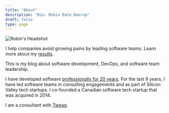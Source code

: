 ```yaml
---
title: "About"
description: "Bio: Robin Bate Boerop"
draft: false
type: page
---
```


<div class="fl w-100 w-50-ns pr2 pl1">

![Robin's Headshot](/images/robinbb-profile-photo-bw.jpeg)

</div>

<div class="fl w-100 w-50-ns pl2">

I help companies avoid growing pains by leading software teams. Learn more
about my [results](/results/).

This is my blog about software development, DevOps, and software team
leadership.

I have developed software
[professionally for 20 years](https://www.linkedin.com/in/robinbb).
For the last 9 years, I have led software teams in consulting engagements and
as part of Silicon Valley tech startups. I co-founded a Canadian software tech
startup that was acquired in 2014.

I am a consultant with [Tweag](https://tweag.io/).

</div>
